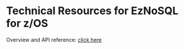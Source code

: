 # Technical Resources for EzNoSQL for z/OS
Overview and API reference: [click here](zNoSQL%20Documentation.md)
